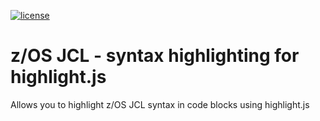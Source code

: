 [![license](https://badgen.net/badge/license/GPL3.0)](./LICENSE)

# z/OS JCL - syntax highlighting for highlight.js
Allows you to highlight z/OS JCL syntax in code blocks using highlight.js

